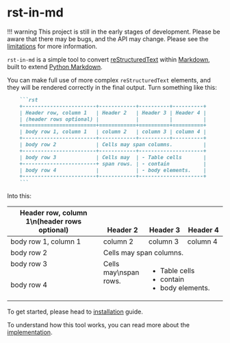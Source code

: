 # rst-in-md

!!! warning
    This project is still in the early stages of development. Please be aware that there may be bugs, and the API may change. Please see the [limitations](./explanations/limitations.md) for more information.

`rst-in-md` is a simple tool to convert [reStructuredText](https://docutils.sourceforge.io/rst.html) within [Markdown](https://daringfireball.net/projects/markdown/), built to extend [Python Markdown](https://python-markdown.github.io/).


You can make full use of more complex `reStructuredText` elements, and they will be rendered correctly in the final output. Turn something like this:

```markdown
    ```rst
    +------------------------+------------+----------+----------+
    | Header row, column 1   | Header 2   | Header 3 | Header 4 |
    | (header rows optional) |            |          |          |
    +========================+============+==========+==========+
    | body row 1, column 1   | column 2   | column 3 | column 4 |
    +------------------------+------------+----------+----------+
    | body row 2             | Cells may span columns.          |
    +------------------------+------------+---------------------+
    | body row 3             | Cells may  | - Table cells       |
    +------------------------+ span rows. | - contain           |
    | body row 4             |            | - body elements.    |
    +------------------------+------------+---------------------+
    ```
```

Into this:

<div class="md-typeset__scrollwrap">
   <div class="md-typeset__table">
      <table>
         <colgroup>
            <col width="43%">
            <col width="21%">
            <col width="18%">
            <col width="18%">
         </colgroup>
         <thead valign="bottom">
            <tr>
               <th>Header row, column 1\n(header rows optional)</th>
               <th>Header 2</th>
               <th>Header 3</th>
               <th>Header 4</th>
            </tr>
         </thead>
         <tbody valign="top">
            <tr>
               <td>body row 1, column 1</td>
               <td>column 2</td>
               <td>column 3</td>
               <td>column 4</td>
            </tr>
            <tr>
               <td>body row 2</td>
               <td colspan="3">Cells may span columns.</td>
            </tr>
            <tr>
               <td>body row 3</td>
               <td rowspan="2">Cells may\nspan rows.</td>
               <td colspan="2" rowspan="2">
                  <ul>
                     <li>Table cells
                     </li>
                     <li>
                        contain
                     </li>
                     <li>
                        body elements.
                     </li>
                  </ul>
               </td>
            </tr>
            <tr>
               <td>
                  body row 4
               </td>
            </tr>
         </tbody>
      </table>
   </div>
</div>


To get started, please head to [installation](./guides/installation.md) guide.

To understand how this tool works, you can read more about the [implementation](./explanations/implementation.md).
